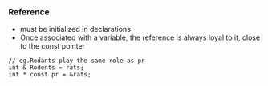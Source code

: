 ### Reference
* must be initialized in declarations
* Once associated with a variable, the reference is always loyal to it, close to the const pointer
```
// eg.Rodants play the same role as pr
int & Rodents = rats;
int * const pr = &rats;
```
